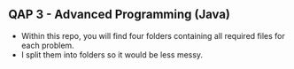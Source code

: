 ## QAP 3 - Advanced Programming (Java)
- Within this repo, you will find four folders containing all required files for each problem.
- I split them into folders so it would be less messy.
